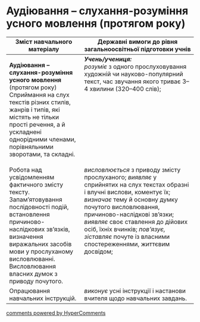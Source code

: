 <div id="hypercomments_widget" class="js-hypercomments-widget invisible"></div>

# Аудіювання – слухання-розуміння усного мовлення (протягом року)

<table>
  <tr>
    <td width="40%" align="center"><b>Зміст навчального матеріалу</b></td>
    <td width="60%" align="center"><b>Державні вимоги до рівня загальноосвітньої підготовки учнів</b></td>
  </tr>
<tbody>
  <tr>
    <td width="40%" style="vertical-align:top !important;">
    <p><b>Аудіювання – слухання-розуміння усного мовлення</b> (протягом року)<br>
Сприймання на слух текстів різних стилів, жанрів і типів, які містять не тільки прості речення, а й ускладнені однорідними членами, порівняльними зворотами, та складні.</td>
    <td width="60%" style="vertical-align:top !important;">
<i><b>Учень/учениця:</b></i><br>
<i>розуміє</i> з одного прослуховування художній чи науково-популярний текст, час  звучання якого триває 3–4 хвилини (320–400 слів); </td>
  </tr>
  <tr>
    <td width="40%" style="vertical-align:top !important;">
Робота над усвідомленням фактичного змісту тексту. Запам’ятовування послідовності подій, встановлення причиново-наслідкових зв’язків, визначення виражальних засобів мови у прослуханому висловлюванні. Висловлювання власних думок з приводу почутого.</td>
    <td width="60%" style="vertical-align:top !important;">
<i>висловлюється</i> з приводу змісту прослуханого; <i>виявляє</i> у сприйнятих на слух текстах образні і влучні вислови, коментує їх;<br> 
<i>визначає</i> тему й основну думку почутого висловлювання, причиново-наслідкові зв’язки; <i>виявляє</i> своє ставлення до дійових осіб, їхніх вчинків; <i>пов’язує, зіставляє</i> почуте із власними спостереженнями, життєвим досвідом; 
<br></td>
  </tr>
  <tr>
    <td width="40%" style="vertical-align:top !important;">
Опрацювання навчальних інструкцій.</td>
    <td width="60%" style="vertical-align:top !important;">
<i>виконує</i> усні інструкції і настанови вчителя щодо навчальних завдань.</td>
  </tr>
</tbody>
</table>

<div class="js-hypercomments-container">
<a href="http://hypercomments.com" class="hc-link" title="comments widget">comments powered by HyperComments</a>
</div>